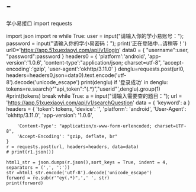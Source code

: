 # -
学小易接口
import requests
 
import json
import re
while True:
    user = input("请输入你的学小易账号：");
    password = input("请输入你的学小易密码：");
    print('正在登陆中...请稍等！')
    url0='https://app.51xuexiaoyi.com/api/v1/login'
    data0 = {
        "username":user,
        "password":password
             }
    headers0 = {
        'platform':'android',
        'app-version':'1.0.6',
        'content-type':"application/json; charset=utf-8",
        'accept-encoding':'gzip',
        'user-agent':'okhttp/3.11.0'
    }
    denglu=requests.post(url0, headers=headers0,json=data0).text.encode('utf-8').decode('unicode_escape')
    print(denglu)
    if '登录成功' in denglu:
        tokens=re.search(r'"api_token":"(.*)","userid"',denglu).group(1)
        #print(tokens)
        break
while True:
    a = input("请输入需要查的题目：");
    url = 'https://app.51xuexiaoyi.com/api/v1/searchQuestion'
    data = {
        'keyword': a
    }
    headers = {
        'token': tokens,
        'device': '',
        'platform': 'android',
        'User-Agent': 'okhttp/3.11.0',
        'app-version': '1.0.6',
 
        'Content-Type': "application/x-www-form-urlencoded; charset=UTF-8",
        'Accept-Encoding': "gzip, deflate, br"
    }
    r = requests.post(url, headers=headers, data=data)
    # print(r1.json())
 
    html1_str = json.dumps(r.json(),sort_keys = True, indent = 4, separators = (',', ':'))
    str =html1_str.encode('utf-8').decode('unicode_escape')
    forword = re.sub(r'"ey(.*)",',' ', str)
    print(forword)
